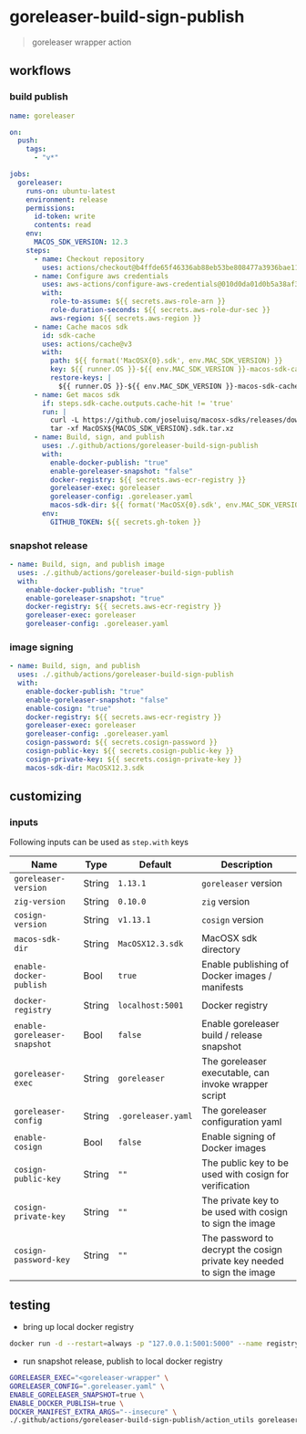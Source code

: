 # goreleaser-build-sign-publish

> goreleaser wrapper action

## workflows

### build publish

```yaml
name: goreleaser

on:
  push:
    tags:
      - "v*"

jobs:
  goreleaser:
    runs-on: ubuntu-latest
    environment: release
    permissions:
      id-token: write
      contents: read
    env:
      MACOS_SDK_VERSION: 12.3
    steps:
      - name: Checkout repository
        uses: actions/checkout@b4ffde65f46336ab88eb53be808477a3936bae11 # v4.1.1
      - name: Configure aws credentials
        uses: aws-actions/configure-aws-credentials@010d0da01d0b5a38af31e9c3470dbfdabdecca3a # v4.0.1
        with:
          role-to-assume: ${{ secrets.aws-role-arn }}
          role-duration-seconds: ${{ secrets.aws-role-dur-sec }}
          aws-region: ${{ secrets.aws-region }}
      - name: Cache macos sdk
        id: sdk-cache
        uses: actions/cache@v3
        with:
          path: ${{ format('MacOSX{0}.sdk', env.MAC_SDK_VERSION) }}
          key: ${{ runner.OS }}-${{ env.MAC_SDK_VERSION }}-macos-sdk-cache-${{ hashFiles('**/SDKSettings.json') }}
          restore-keys: |
            ${{ runner.OS }}-${{ env.MAC_SDK_VERSION }}-macos-sdk-cache-
      - name: Get macos sdk
        if: steps.sdk-cache.outputs.cache-hit != 'true'
        run: |
          curl -L https://github.com/joseluisq/macosx-sdks/releases/download/${MACOS_SDK_VERSION}/MacOSX${MACOS_SDK_VERSION}.sdk.tar.xz > MacOSX${MACOS_SDK_VERSION}.sdk.tar.xz
          tar -xf MacOSX${MACOS_SDK_VERSION}.sdk.tar.xz
      - name: Build, sign, and publish
        uses: ./.github/actions/goreleaser-build-sign-publish
        with:
          enable-docker-publish: "true"
          enable-goreleaser-snapshot: "false"
          docker-registry: ${{ secrets.aws-ecr-registry }}
          goreleaser-exec: goreleaser
          goreleaser-config: .goreleaser.yaml
          macos-sdk-dir: ${{ format('MacOSX{0}.sdk', env.MAC_SDK_VERSION) }}
        env:
          GITHUB_TOKEN: ${{ secrets.gh-token }}
```

### snapshot release

```yaml
- name: Build, sign, and publish image
  uses: ./.github/actions/goreleaser-build-sign-publish
  with:
    enable-docker-publish: "true"
    enable-goreleaser-snapshot: "true"
    docker-registry: ${{ secrets.aws-ecr-registry }}
    goreleaser-exec: goreleaser
    goreleaser-config: .goreleaser.yaml
```

### image signing

```yaml
- name: Build, sign, and publish
  uses: ./.github/actions/goreleaser-build-sign-publish
  with:
    enable-docker-publish: "true"
    enable-goreleaser-snapshot: "false"
    enable-cosign: "true"
    docker-registry: ${{ secrets.aws-ecr-registry }}
    goreleaser-exec: goreleaser
    goreleaser-config: .goreleaser.yaml
    cosign-password: ${{ secrets.cosign-password }}
    cosign-public-key: ${{ secrets.cosign-public-key }}
    cosign-private-key: ${{ secrets.cosign-private-key }}
    macos-sdk-dir: MacOSX12.3.sdk
```

## customizing

### inputs

Following inputs can be used as `step.with` keys

| Name                         | Type   | Default            | Description                                                             |
| ---------------------------- | ------ | ------------------ | ----------------------------------------------------------------------- |
| `goreleaser-version`         | String | `1.13.1`           | `goreleaser` version                                                    |
| `zig-version`                | String | `0.10.0`           | `zig` version                                                           |
| `cosign-version`             | String | `v1.13.1`          | `cosign` version                                                        |
| `macos-sdk-dir`              | String | `MacOSX12.3.sdk`   | MacOSX sdk directory                                                    |
| `enable-docker-publish`      | Bool   | `true`             | Enable publishing of Docker images / manifests                          |
| `docker-registry`            | String | `localhost:5001`   | Docker registry                                                         |
| `enable-goreleaser-snapshot` | Bool   | `false`            | Enable goreleaser build / release snapshot                              |
| `goreleaser-exec`            | String | `goreleaser`       | The goreleaser executable, can invoke wrapper script                    |
| `goreleaser-config`          | String | `.goreleaser.yaml` | The goreleaser configuration yaml                                       |
| `enable-cosign`              | Bool   | `false`            | Enable signing of Docker images                                         |
| `cosign-public-key`          | String | `""`               | The public key to be used with cosign for verification                  |
| `cosign-private-key`         | String | `""`               | The private key to be used with cosign to sign the image                |
| `cosign-password-key`        | String | `""`               | The password to decrypt the cosign private key needed to sign the image |

## testing

- bring up local docker registry

```sh
docker run -d --restart=always -p "127.0.0.1:5001:5000" --name registry registry:2
```

- run snapshot release, publish to local docker registry

```sh
GORELEASER_EXEC="<goreleaser-wrapper" \
GORELEASER_CONFIG=".goreleaser.yaml" \
ENABLE_GORELEASER_SNAPSHOT=true \
ENABLE_DOCKER_PUBLISH=true \
DOCKER_MANIFEST_EXTRA_ARGS="--insecure" \
./.github/actions/goreleaser-build-sign-publish/action_utils goreleaser_release
```
